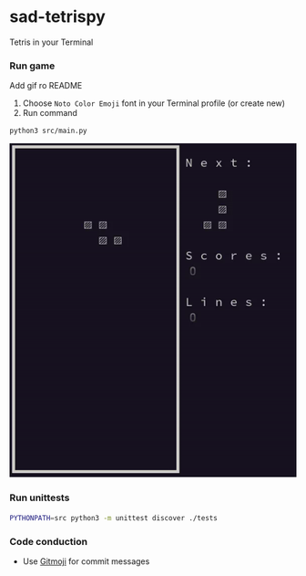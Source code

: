 # sad-tetrispy

Tetris in your Terminal

### Run game

Add gif ro README

1. Choose `Noto Color Emoji` font in your Terminal profile (or create new)
2. Run command

```sh
python3 src/main.py
```

![sad-tetrispy-moving](https://github.com/sad-company/sad-tetrispy/blob/main/doc/gif/move.gif)

### Run unittests

```sh
PYTHONPATH=src python3 -m unittest discover ./tests
```

### Code conduction

* Use [Gitmoji](https://gitmoji.dev/) for commit messages
